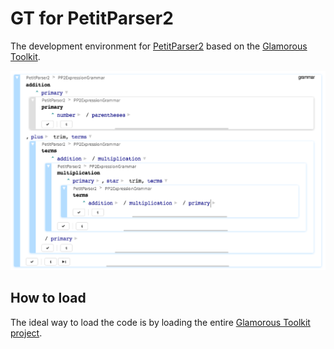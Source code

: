 # GT for PetitParser2
The development environment for [PetitParser2](https://github.com/kursjan/petitparser2) based on the [Glamorous Toolkit](https://gtoolkit.com).

![PetitParser2 productions expanded in place](doc/pp-coder-pp-parser-expansion.png "PetitParser2 productions expanded in place")


## How to load

The ideal way to load the code is by loading the entire [Glamorous Toolkit project](https://github.com/feenkcom/gtoolkit).

